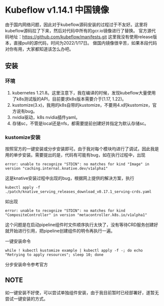 # Kubeflow v1.14.1 中国镜像

由于国内网络问题，因此对于kubeflow源码安装的过程过于不友好。这里将kubeflow源码拉了下来，然后对代码中所有的gcr.io镜像进行了替换。
官方源代码地址：https://github.com/kubeflow/manifests.git
这里我没有使用release版本，直接pull的源代码，时间为2022/1/17日。
做国内镜像很辛苦，如果本段代码对你有用，大家都知道该怎么办吧。

## 安装

### 环境
1. kubernetes 1.21.8。这里注意下，我在编译的时候，发现kubeflow大量使用了k8s测试版的API，目前要求k8s版本需要介于[1.17, 1.22)。
2. kustomize(3.x)，我用的k8s自带的kustomize，不要用4.x的kustomize，官方说有bug。
3. nvidia驱动，k8s nvidia插件yaml。
4. 存储sc，不管是local还是nfs，都需要提前创建好并指定为默认存储sc。

### kustomize安装
按照官方的一键安装或分步安装即可。由于我对每个模块均进行了调试，因此我是用的单步安装。需要提出的是，代码有可能有bug，如在执行过程中，出现
```
error: unable to recognize "STDIN": no matches for kind "Image" in version "caching.internal.knative.dev/v1alpha1"
```
这是knative安装过程中出现的bug，根据网上提供的解决方案，执行
```
kubectl apply -f ./patch/knative_serving_releases_download_v0.17.1_serving-crds.yaml
```

如出现
```
error: unable to recognize "STDIN": no matches for kind "CompositeController" in version "metacontroller.k8s.io/v1alpha1"
```
这个问题是在启动pipeline组件时文件顺序执行太快了，没有等待CRD服务创建好就开始进行引用，把pipeline创建组件的明令再执行一遍。

一键安装命令
```
while ! kubectl kustomize example | kubectl apply -f -; do echo "Retrying to apply resources"; sleep 10; done
```
分步安装命令参考官方

## NOTE
如一键安装不好使，可以尝试单独组件安装，由于我目前暂时已经部署好，遂暂无尝试一键安装的方式。
